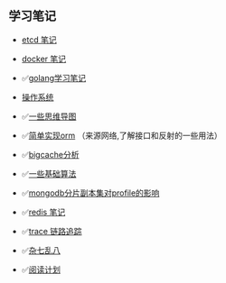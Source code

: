 ## 学习笔记

- [etcd 笔记](./etcd/README.md)

- [docker 笔记](./docker)

- ✅[golang学习笔记](./go-design-implementation/README.md)

- [操作系统](./operating-system/README.md)

- ✅[一些思维导图](./xmind)

- ✅[简单实现orm](code/orm)  （来源网络,了解接口和反射的一些用法）

- ✅[bigcache分析](./bigcache/bigcache.md)

- ✅[一些基础算法](code/algorithm)

- ✅[mongodb分片副本集对profile的影响](./mongodb/shard&rs&Profile.md)

- ✅[redis 笔记](./redis)

- ✅[trace 链路追踪](./some-note/trace.md)

- ✅[杂七乱八](./杂七乱八)

- ✅[阅读计划](./read-plan)